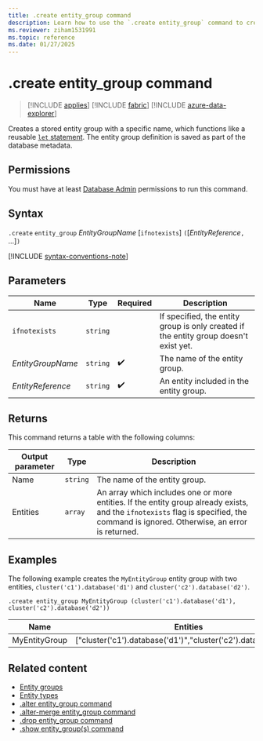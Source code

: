 ```yaml
---
title: .create entity_group command
description: Learn how to use the `.create entity_group` command to create an entity group.
ms.reviewer: ziham1531991
ms.topic: reference
ms.date: 01/27/2025
---
```


# .create entity_group command

> [!INCLUDE [applies](../includes/applies-to-version/applies.md)] [!INCLUDE [fabric](../includes/applies-to-version/fabric.md)] [!INCLUDE [azure-data-explorer](../includes/applies-to-version/azure-data-explorer.md)]

Creates a stored entity group with a specific name, which functions like a reusable [`let` statement](../query/let-statement.md). The entity group definition is saved as part of the database metadata.

## Permissions

You must have at least [Database Admin](../access-control/role-based-access-control.md) permissions to run this command.

## Syntax

`.create` `entity_group` *EntityGroupName* [`ifnotexists`] `(`[*EntityReference*`,` ...]`)`

[!INCLUDE [syntax-conventions-note](../includes/syntax-conventions-note.md)]

## Parameters

|Name|Type|Required|Description|
|--|--|--|--|
| `ifnotexists` | `string` | | If specified, the entity group is only created if the entity group doesn't exist yet.|
|*EntityGroupName*| `string` | :heavy_check_mark:|The name of the entity group. |
|*EntityReference*| `string` | :heavy_check_mark:|An entity included in the entity group. |

## Returns

This command returns a table with the following columns:

|Output parameter |Type |Description|
|---|---|---|
|Name | `string` | The name of the entity group.|
|Entities | `array` | An array which includes one or more entities. If the entity group already exists, and the `ifnotexists` flag is specified, the command is ignored. Otherwise, an error is returned.|

## Examples

The following example creates the `MyEntityGroup` entity group with two entities, `cluster('c1').database('d1')` and `cluster('c2').database('d2')`.

```kusto
.create entity_group MyEntityGroup (cluster('c1').database('d1'), cluster('c2').database('d2'))
```

|Name|Entities|
|---|---|
|MyEntityGroup|["cluster('c1').database('d1')","cluster('c2').database('d2')"]|

## Related content

* [Entity groups](entity-groups.md)
* [Entity types](../query/schema-entities/index.md)
* [.alter entity_group command](alter-entity-group.md)
* [.alter-merge entity_group command](alter-merge-entity-group.md)
* [.drop entity_group command](drop-entity-group.md)
* [.show entity_group(s) command](show-entity-group.md)
